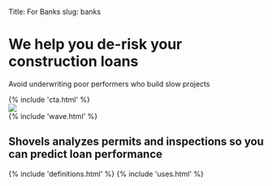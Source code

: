 Title: For Banks
slug: banks

<div class="pt-24">
  <div class="container px-3 mx-auto flex flex-wrap flex-col md:flex-row items-center">
    <!--Left Col-->
    <div class="flex flex-col w-full md:w-2/5 justify-center items-start text-center md:text-left text-slate-700 lg:pr-5">
      <p class="uppercase tracking-loose w-full"></p>
      <h1 class="my-4 text-5xl font-bold leading-tight">
        We help you de-risk your construction loans
      </h1>
      <p class="leading-normal text-2xl mb-8">
      Avoid underwriting poor performers who build slow projects
      </p>
      {% include 'cta.html' %}
    </div>
    <!--Right Col-->
    <div class="w-full md:w-3/5 lg:p-20 text-center">
      <img class="w-full md:w-4/5 z-50" src="/theme/images/for_banks.png" />
    </div>
  </div>
</div>
{% include 'wave.html' %}
<section class="bg-white py-16">
  <div class="container max-w-5xl mx-auto m-8">
    <h2 class="w-full my-2 text-5xl font-bold leading-tight text-center text-gray-800">
      Shovels analyzes permits and inspections so you can predict loan performance
    </h2>
  </div>
</section>
{% include 'definitions.html' %}
{% include 'uses.html' %}